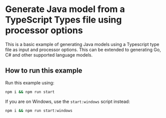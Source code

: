 # Generate Java model from a TypeScript Types file using processor options

This is a basic example of generating Java models using a Typescript type file as input and processor options. This can be extended to generating Go, C# and other supported language models.

## How to run this example

Run this example using:

```sh
npm i && npm run start
```

If you are on Windows, use the `start:windows` script instead:

```sh
npm i && npm run start:windows
```
